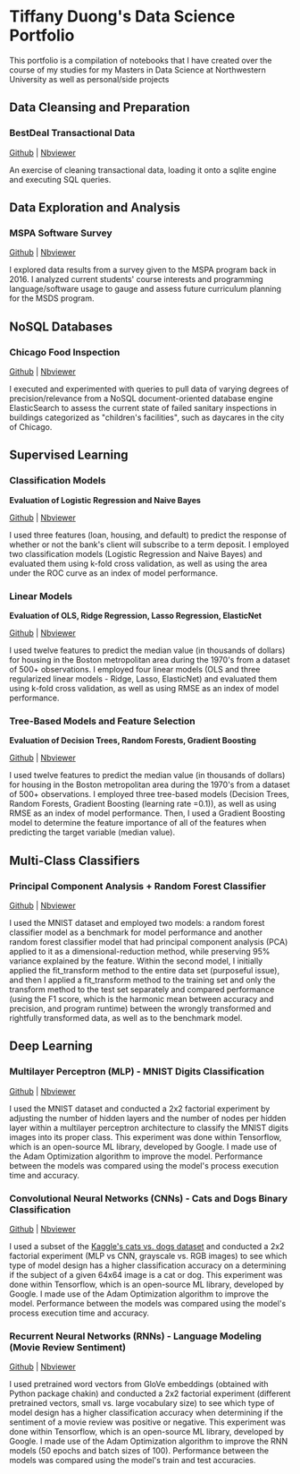 # Tiffany Duong's Data Science Portfolio
This portfolio is a compilation of notebooks that I have created over the course of my studies for my Masters in Data Science at Northwestern University as well as personal/side projects<br>

## Data Cleansing and Preparation
### BestDeal Transactional Data
[Github](https://github.com/tiffduong/Data_Science_Portfolio/blob/master/MSDS%20-%20Database%20Systems%20%26%20Preparation/Assignment_2_-_Data_Preparation_and_Cleansing.ipynb "Github") | [Nbviewer](https://nbviewer.jupyter.org/github/tiffduong/Data_Science_Portfolio/blob/master/MSDS%20-%20Database%20Systems%20%26%20Preparation/Assignment_2_-_Data_Preparation_and_Cleansing.ipynb "Nbviewer")

An exercise of cleaning transactional data, loading it onto a sqlite engine and executing SQL queries.


## Data Exploration and Analysis
### MSPA Software Survey 
[Github](https://github.com/tiffduong/Data_Science_Portfolio/blob/master/MSDS%20-%20Practical%20Machine%20Learning/Assignment_1_-_MSPA_Software_Survey_Analysis/Assignment_1.ipynb "Github") | [Nbviewer](https://nbviewer.jupyter.org/github/tiffduong/Data_Science_Portfolio/blob/master/MSDS%20-%20Practical%20Machine%20Learning/Assignment_1_-_MSPA_Software_Survey_Analysis/Assignment_1.ipynb "Nbviewer")

I explored data results from a survey given to the MSPA program back in 2016. I analyzed current students' course interests and programming language/software usage to gauge and assess future curriculum planning for the MSDS program.

## NoSQL Databases
### Chicago Food Inspection
[Github](https://github.com/tiffduong/Data_Science_Portfolio/blob/master/MSDS%20-%20Database%20Systems%20%26%20Preparation/Assignment_1_-_Querying_Data_Stored_on_a_NoSQL_Database.ipynb "Github") | [Nbviewer](https://nbviewer.jupyter.org/github/tiffduong/Data_Science_Portfolio/blob/master/MSDS%20-%20Database%20Systems%20%26%20Preparation/Assignment_1_-_Querying_Data_Stored_on_a_NoSQL_Database.ipynb "Nbviewer")

I executed and experimented with queries to pull data of varying degrees of precision/relevance from a NoSQL document-oriented database engine ElasticSearch to assess the current state of failed sanitary inspections in buildings categorized as "children's facilities", such as daycares in the city of Chicago.

## Supervised Learning
### Classification Models
<b> Evaluation of Logistic Regression and Naive Bayes </b> 

[Github](https://github.com/tiffduong/Data_Science_Portfolio/blob/master/MSDS%20-%20Practical%20Machine%20Learning/Assignment_2_-_Evaluating_Classification_Models/Assignment%202%20-%20Evaluating%20Classification%20Models.ipynb "Github") | [Nbviewer](https://nbviewer.jupyter.org/github/tiffduong/Data_Science_Portfolio/blob/master/MSDS%20-%20Practical%20Machine%20Learning/Assignment_2_-_Evaluating_Classification_Models/Assignment%202%20-%20Evaluating%20Classification%20Models.ipynb "Nbviewer")

I used three features (loan, housing, and default) to predict the response of whether or not the bank's client will subscribe to a term deposit. I employed two classification models (Logistic Regression and Naive Bayes) and evaluated them using k-fold cross validation, as well as using the area under the ROC curve as an index of model performance.

### Linear Models
<b> Evaluation of OLS, Ridge Regression, Lasso Regression, ElasticNet</b> 

[Github](https://github.com/tiffduong/Data_Science_Portfolio/blob/master/MSDS%20-%20Practical%20Machine%20Learning/Assignment_3_-_Evaluating_Regression_Models/Assignment%203%20-%20Evaluating%20Regression%20Models.ipynb "Github") | [Nbviewer](https://nbviewer.jupyter.org/github/tiffduong/Data_Science_Portfolio/blob/master/MSDS%20-%20Practical%20Machine%20Learning/Assignment_3_-_Evaluating_Regression_Models/Assignment%203%20-%20Evaluating%20Regression%20Models.ipynb "Nbviewer")

I used twelve features to predict the median value (in thousands of dollars) for housing in the Boston metropolitan area during the 1970's from a dataset of 500+ observations. I employed four linear models (OLS and three regularized linear models - Ridge, Lasso, ElasticNet) and evaluated them using k-fold cross validation, as well as using RMSE as an index of model performance.

### Tree-Based Models and Feature Selection
<b> Evaluation of Decision Trees, Random Forests, Gradient Boosting</b> 

[Github](https://github.com/tiffduong/Data_Science_Portfolio/blob/master/MSDS%20-%20Practical%20Machine%20Learning/Assignment_4_-_Random_Forests_and_Gradient_Boosting/Assignment_4_-_Random_Forests_and_Gradient_Boosting.ipynb "Github") | [Nbviewer](https://nbviewer.jupyter.org/github/tiffduong/Data_Science_Portfolio/blob/master/MSDS%20-%20Practical%20Machine%20Learning/Assignment_4_-_Random_Forests_and_Gradient_Boosting/Assignment_4_-_Random_Forests_and_Gradient_Boosting.ipynb "Nbviewer")

I used twelve features to predict the median value (in thousands of dollars) for housing in the Boston metropolitan area during the 1970's from a dataset of 500+ observations. I employed three tree-based models (Decision Trees, Random Forests, Gradient Boosting (learning rate =0.1)), as well as using RMSE as an index of model performance. Then, I used a Gradient Boosting model to determine the feature importance of all of the features when predicting the target variable (median value).

## Multi-Class Classifiers
### Principal Component Analysis + Random Forest Classifier
[Github](https://github.com/tiffduong/Data_Science_Portfolio/blob/master/MSDS%20-%20Practical%20Machine%20Learning/Assignment_5_-_Principal_Components_Analysis/Assignment_5_-_Principal_Components_Analysis.ipynb "Github") | [Nbviewer](https://nbviewer.jupyter.org/github/tiffduong/Data_Science_Portfolio/blob/master/MSDS%20-%20Practical%20Machine%20Learning/Assignment_5_-_Principal_Components_Analysis/Assignment_5_-_Principal_Components_Analysis.ipynb "Nbviewer")

I used the MNIST dataset and employed two models: a random forest classifier model as a benchmark for model performance and another random forest classifier model that had principal component analysis (PCA) applied to it as a dimensional-reduction method, while preserving 95% variance explained by the feature. Within the second model, I initially applied the fit_transform method to the entire data set (purposeful issue), and then I applied a fit_transform method to the training set and only the transform method to the test set separately and compared performance (using the F1 score, which is the harmonic mean between accuracy and precision, and program runtime) between the wrongly transformed and rightfully transformed data, as well as to the benchmark model.

## Deep Learning
### Multilayer Perceptron (MLP) - MNIST Digits Classification
[Github](https://github.com/tiffduong/Data_Science_Portfolio/blob/master/MSDS%20-%20Practical%20Machine%20Learning/Assignment_6_-_Neural_Networks/Assignment%206%20-%20Neural%20Networks.ipynb "Github") | [Nbviewer](https://nbviewer.jupyter.org/github/tiffduong/Data_Science_Portfolio/blob/master/MSDS%20-%20Practical%20Machine%20Learning/Assignment_6_-_Neural_Networks/Assignment%206%20-%20Neural%20Networks.ipynb "Nbviewer")

I used the MNIST dataset and conducted a 2x2 factorial experiment by adjusting the number of hidden layers and the number of nodes per hidden layer within a multilayer perceptron architecture to classify the MNIST digits images into its proper class. This experiment was done within Tensorflow, which is an open-source ML library, developed by Google. I made use of the Adam Optimization algorithm to improve the model. Performance between the models was compared using the model's process execution time and accuracy.

### Convolutional Neural Networks (CNNs) - Cats and Dogs Binary Classification
[Github](https://github.com/tiffduong/Data_Science_Portfolio/blob/master/MSDS%20-%20Practical%20Machine%20Learning/Assignment_7_-_Convolutional_Neural_Networks/Assignment%207%20-%20Convolutional%20Neural%20Networks.ipynb "Github") | [Nbviewer](https://nbviewer.jupyter.org/github/tiffduong/Data_Science_Portfolio/blob/master/MSDS%20-%20Practical%20Machine%20Learning/Assignment_7_-_Convolutional_Neural_Networks/Assignment%207%20-%20Convolutional%20Neural%20Networks.ipynb "Nbviewer")

I used a subset of the [Kaggle's cats vs. dogs dataset](https://www.kaggle.com/c/dogs-vs-cats "Kaggle's cats vs. dogs dataset") and conducted a 2x2 factorial experiment (MLP vs CNN, grayscale vs. RGB images) to see which type of model design has a higher classification accuracy on a determining if the subject of a given 64x64 image is a cat or dog. This experiment was done within Tensorflow, which is an open-source ML library, developed by Google. I made use of the Adam Optimization algorithm to improve the model. Performance between the models was compared using the model's process execution time and accuracy.

### Recurrent Neural Networks (RNNs) - Language Modeling (Movie Review Sentiment)
[Github](https://github.com/tiffduong/Data_Science_Portfolio/blob/master/MSDS%20-%20Practical%20Machine%20Learning/Assignment_8_-_Language_Modeling_with_RNNs/Assignment%208%20-%20Language%20Modeling%20with%20an%20RNN.ipynb "Github") | [Nbviewer](https://nbviewer.jupyter.org/github/tiffduong/Data_Science_Portfolio/blob/master/MSDS%20-%20Practical%20Machine%20Learning/Assignment_8_-_Language_Modeling_with_RNNs/Assignment%208%20-%20Language%20Modeling%20with%20an%20RNN.ipynb "Nbviewer")

I used pretrained word vectors from GloVe embeddings (obtained with Python package chakin) and conducted a 2x2 factorial experiment (different pretrained vectors, small vs. large vocabulary size) to see which type of model design has a higher classification accuracy when determining if the sentiment of a movie review was positive or negative. This experiment was done within Tensorflow, which is an open-source ML library, developed by Google. I made use of the Adam Optimization algorithm to improve the RNN models (50 epochs and batch sizes of 100). Performance between the models was compared using the model's train and test accuracies.
